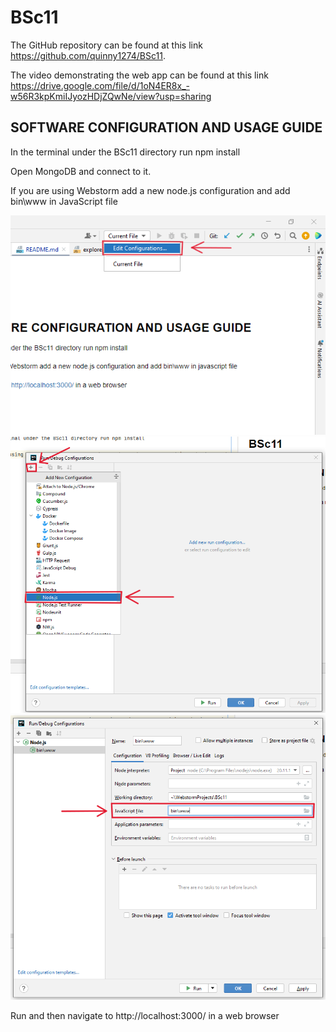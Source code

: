 # BSc11
The GitHub repository can be found at this link https://github.com/quinny1274/BSc11.

The video demonstrating the web app can be found at this link https://drive.google.com/file/d/1oN4ER8x_-w56R3kpKmiIJyozHDjZQwNe/view?usp=sharing
## SOFTWARE CONFIGURATION AND USAGE GUIDE
In the terminal under the BSc11 directory run npm install 

Open MongoDB and connect to it.

If you are using Webstorm add a new node.js configuration and add bin\www in JavaScript file

<img src="images/1C.PNG" alt="Edit configurations" width="700">

<img src="images/2c.PNG" alt="Add Node.js configuration" width="700">

<img src="images/3c.PNG" alt="Add bin\www to JavaScript file" width="700">

Run and then navigate to http://localhost:3000/ in a web browser
